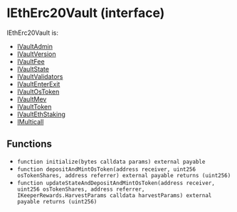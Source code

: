 # IEthErc20Vault (interface)

IEthErc20Vault is:

* [IVaultAdmin](IVaultAdmin.sol.md)
* [IVaultVersion](IVaultVersion.sol.md)
* [IVaultFee](IVaultFee.sol.md)
* [IVaultState](IVaultState.sol.md)
* [IVaultValidators](IVaultValidators.sol.md)
* [IVaultEnterExit](IVaultEnterExit.sol.md)
* [IVaultOsToken](IVaultOsToken.sol.md)
* [IVaultMev](IVaultMev.sol.md)
* [IVaultToken](IVaultToken.sol.md)
* [IVaultEthStaking](IVaultEthStaking.sol.md)
* [IMulticall](IMulticall.sol.md)

## Functions

* `function initialize(bytes calldata params) external payable`
* `function depositAndMintOsToken(address receiver, uint256 osTokenShares, address referrer) external payable returns (uint256)`
* `function updateStateAndDepositAndMintOsToken(address receiver, uint256 osTokenShares, address referrer, IKeeperRewards.HarvestParams calldata harvestParams) external payable returns (uint256)`
